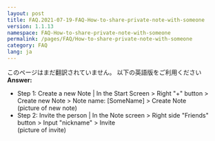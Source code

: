 ```yaml
---
layout: post
title: FAQ.2021-07-19-FAQ-How-to-share-private-note-with-someone
version: 1.1.13
namespace: FAQ-How-to-share-private-note-with-someone
permalink: /pages/FAQ/How-to-share-private-note-with-someone
category: FAQ
lang: ja
---
```


このページはまだ翻訳されていません。 以下の英語版をご利用ください  
**Answer:**
- Step 1: Create a new Note  | In the Start Screen > Right "+"  button > Create new Note > Note name: [SomeName] > Create Note  
(picture of new note)  
- Step 2: Invite the person     | In the Note screen > Right side "Friends" button > Input "nickname" > Invite  
(picture of invite)  
